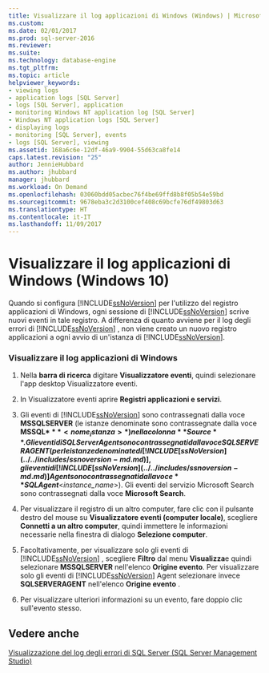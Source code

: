 ```yaml
---
title: Visualizzare il log applicazioni di Windows (Windows) | Microsoft Docs
ms.custom: 
ms.date: 02/01/2017
ms.prod: sql-server-2016
ms.reviewer: 
ms.suite: 
ms.technology: database-engine
ms.tgt_pltfrm: 
ms.topic: article
helpviewer_keywords:
- viewing logs
- application logs [SQL Server]
- logs [SQL Server], application
- monitoring Windows NT application log [SQL Server]
- Windows NT application logs [SQL Server]
- displaying logs
- monitoring [SQL Server], events
- logs [SQL Server], viewing
ms.assetid: 168a6c6e-12df-46a9-9904-55d63ca8fe14
caps.latest.revision: "25"
author: JennieHubbard
ms.author: jhubbard
manager: jhubbard
ms.workload: On Demand
ms.openlocfilehash: 03060bdd05acbec76f4be69ffd8b8f05b54e59bd
ms.sourcegitcommit: 9678eba3c2d3100cef408c69bcfe76df49803d63
ms.translationtype: HT
ms.contentlocale: it-IT
ms.lasthandoff: 11/09/2017
---
```

# <a name="view-the-windows-application-log-windows-10"></a>Visualizzare il log applicazioni di Windows (Windows 10)
  Quando si configura [!INCLUDE[ssNoVersion](../../includes/ssnoversion-md.md)] per l'utilizzo del registro applicazioni di Windows, ogni sessione di [!INCLUDE[ssNoVersion](../../includes/ssnoversion-md.md)] scrive nuovi eventi in tale registro. A differenza di quanto avviene per il log degli errori di [!INCLUDE[ssNoVersion](../../includes/ssnoversion-md.md)] , non viene creato un nuovo registro applicazioni a ogni avvio di un'istanza di [!INCLUDE[ssNoVersion](../../includes/ssnoversion-md.md)].  
  
### <a name="view-the-windows-application-log"></a>Visualizzare il log applicazioni di Windows  
  
1.  Nella **barra di ricerca** digitare **Visualizzatore eventi**, quindi selezionare l'app desktop Visualizzatore eventi.
  
2.  In Visualizzatore eventi aprire **Registri applicazioni e servizi**.    
3.  Gli eventi di [!INCLUDE[ssNoVersion](../../includes/ssnoversion-md.md)] sono contrassegnati dalla voce **MSSQLSERVER** (le istanze denominate sono contrassegnate dalla voce **MSSQL$***<nome_istanza>*) nella colonna **Source**. Gli eventi di SQL Server Agent sono contrassegnati dalla voce SQLSERVERAGENT (per le istanze denominate di [!INCLUDE[ssNoVersion](../../includes/ssnoversion-md.md)], gli eventi di [!INCLUDE[ssNoVersion](../../includes/ssnoversion-md.md)] Agent sono contrassegnati dalla voce **SQLAgent$**\<*instance_name*>). Gli eventi del servizio Microsoft Search sono contrassegnati dalla voce **Microsoft Search**.  
  
4.  Per visualizzare il registro di un altro computer, fare clic con il pulsante destro del mouse su **Visualizzatore eventi (computer locale)**, scegliere **Connetti a un altro computer**, quindi immettere le informazioni necessarie nella finestra di dialogo **Selezione computer**.  
  
5.  Facoltativamente, per visualizzare solo gli eventi di [!INCLUDE[ssNoVersion](../../includes/ssnoversion-md.md)] , scegliere **Filtro** dal menu **Visualizza**e quindi selezionare **MSSQLSERVER** nell'elenco **Origine evento**. Per visualizzare solo gli eventi di [!INCLUDE[ssNoVersion](../../includes/ssnoversion-md.md)] Agent selezionare invece **SQLSERVERAGENT** nell'elenco **Origine evento** .  
  
6.  Per visualizzare ulteriori informazioni su un evento, fare doppio clic sull'evento stesso.  
  
## <a name="see-also"></a>Vedere anche  
 [Visualizzazione del log degli errori di SQL Server &#40;SQL Server Management Studio&#41;](../../relational-databases/performance/view-the-sql-server-error-log-sql-server-management-studio.md)  
  
  
